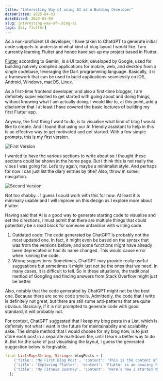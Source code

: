 ```yaml
---
title: "Interesting Way of using AI as a Budding Developer"
dateWritten: 2025-04-03
dateEdited: 2025-04-09
slug: interesting-way-of-using-ai
tags: [ai, flutter]
---
```


As a non-proficient UI developer, I have taken to ChatGPT to generate initial code snippets to understand what kind of blog layout I would like. I am currently learning Flutter and hence have set-up my project based in Flutter.

[Flutter](https://flutter.dev/learn) according to Gemini, is a UI toolkit, developed by Google, used for building natively compiled applications for mobile, web, and desktop from a single codebase, leveraging the Dart programming language. Basically, it is a framework that can be used to build applications seamlessly on iOS, Android, Windows, macOS, Linux.

As a first-time frontend developer, and also a first-time blogger, I am definitely super excited to get started with going about and doing things, without knowing what I am actually doing. I would like to, at this point, add a disclaimer that I at least I have covered the basic lectures of building my first Flutter app.

Anyway, the first thing I want to do, is to visualise what kind of blog I would like to create. And I found that using our AI friendly assistant to help in this is an effective way to get motivated and get started. With a few simple prompts, this is my first version.

![First Version](assets/media/250409_first_version.png)

I wanted to have the various sections to write about so I thought these sections could be shown in the home page. But I think this is not really the vibes I was going for. Let’s try again, maybe a minimalist style. And perhaps for now I can just list the diary entries by title? Also, throw in some navigation.

![Second Version](assets/media/250409_second_version.png)

Not too shabby… I guess I could work with this for now. At least it is minimally usable and I will improve on this design as I explore more about Flutter.

Having said that AI is a good way to generate starting code to visualise and set the directions, I must admit that there are multiple things that could potentially be a road block for someone unfamiliar with writing code.

1. Outdated code: The code generated by ChatGPT is probably not the most updated one. In fact, it might even be based on the syntax that was from the versions before, and some functions might have already been deprecated or had its name changed. This would cause error when running the code.
2. Wrong suggestions: Sometimes, ChatGPT may provide really useful suggestions but sometimes it might just not be the ones that we need. In many cases, it is difficult to tell. So in these situations, the traditional method of Googling and finding answers from Stack Overflow might just be better.

Also, notably that the code generated by ChatGPT might not be the best one. Because there are some code smells. Admittedly, the code that I write is definitely not great, but there are still some anti-patterns that are quite obvious. Basically, if it is not prompted to generate code with good standard, it will probably not.

For context, ChatGPT suggested that I keep my blog posts in a List, which is definitely not what I want in the future for maintainability and scalability sake. The simple method that I would choose for my blog now, is to just store each post in a separate markdown file, until I learn a better way to do it. But for the sake of just visualising the layout, I guess the generated suggestion below is forgivable.

``` Dart
final List<Map<String, String>> blogPosts = [
    {'title': 'My First Blog Post', 'content': 'This is the content of my first blog post.'},
    {'title': 'Exploring Flutter', 'content': 'Flutter is an amazing framework for building apps!'},
    {'title': 'My Fitness Journey', 'content': 'Here’s how I started my fitness journey.'},
  ];
